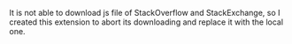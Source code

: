 It is not able to download js file of StackOverflow and StackExchange, so I created this extension to abort its downloading and replace it with the local one.